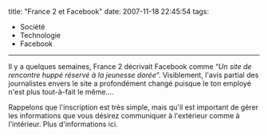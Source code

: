 title: "France 2 et Facebook"
date: 2007-11-18 22:45:54
tags:
  - Société
  - Technologie
  - Facebook
---

Il y a quelques semaines, France 2 décrivait Facebook comme “_Un site de rencontre huppé réservé à la jeunesse dorée_“. Visiblement, l'avis partial des journalistes envers le site a profondément changé puisque le ton employé n'est plus tout-à-fait le même&#8230;.

<!-- more -->

Rappelons que l'inscription est très simple, mais qu'il est important de gérer les informations que vous désirez communiquer à l'extérieur comme à l'intérieur. Plus d'informations ici.

<div>

</div>